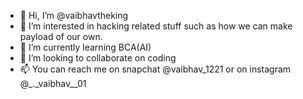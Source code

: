 - 👋 Hi, I’m @vaibhavtheking
- 👀 I’m interested in hacking related stuff such as how we can make payload of our own.
- 🌱 I’m currently learning BCA(AI)
- 💞️ I’m looking to collaborate on coding
- 📫 You can reach me on snapchat @vaibhav_1221 or on instagram @_._vaibhav__01

<!---
vaibhavtheking/vaibhavtheking is a ✨ special ✨ repository because its `README.md` (this file) appears on your GitHub profile.
You can click the Preview link to take a look at your changes.
--->
